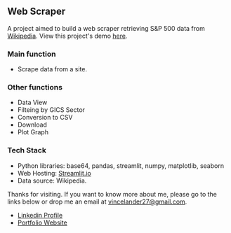 ## Web Scraper

A project aimed to build a web scraper retrieving S&P 500 data from [Wikipedia](https://en.wikipedia.org/wiki/List_of_S%26P_500_companies). View this project's demo [here](https://vincelander-webscraper.streamlit.app/).

### Main function

- Scrape data from a site.

### Other functions

- Data View
- Filteing by GICS Sector
- Conversion to CSV
- Download
- Plot Graph

### Tech Stack

- Python libraries: base64, pandas, streamlit, numpy, matplotlib, seaborn
- Web Hosting: [Streamlit.io](https://streamlit.io/)
- Data source: Wikipedia.


Thanks for visiting. If you want to know more about me, please go to the links below or drop me an email at <vincelander27@gmail.com>.

- [Linkedin Profile](https://www.linkedin.com/in/vince-lander-gamboa/)
- [Portfolio Website](https://vincelander.github.io/)
